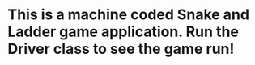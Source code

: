 # This is a machine coded Snake and Ladder game application. Run the Driver class to see the game run!
